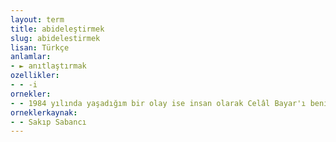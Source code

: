```yaml
---
layout: term
title: abideleştirmek
slug: abidelestirmek
lisan: Türkçe
anlamlar:
- ► anıtlaştırmak
ozellikler:
- - -i
ornekler:
- - 1984 yılında yaşadığım bir olay ise insan olarak Celâl Bayar'ı benim gözümde abideleştirdi.
orneklerkaynak:
- - Sakıp Sabancı
---
```

